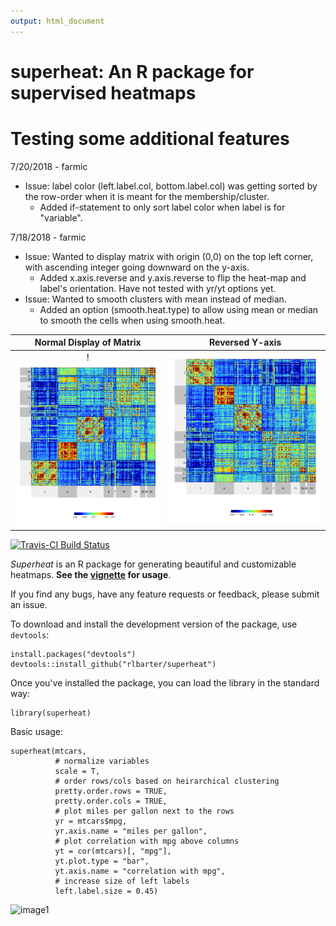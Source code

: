```yaml
---
output: html_document
---
```


# superheat: An R package for supervised heatmaps
# Testing some additional features 
7/20/2018 - farmic
* Issue: label color (left.label.col, bottom.label.col) was getting sorted by the row-order when it is meant for the membership/cluster. 
  * Added if-statement to only sort label color  when label is for "variable". 

7/18/2018 - farmic
* Issue: Wanted to display matrix with origin (0,0) on the top left corner, with ascending integer going downward on the y-axis. 
  * Added x.axis.reverse and y.axis.reverse to flip the heat-map and label's orientation. Have not tested with yr/yt options yet. 
* Issue: Wanted to smooth clusters with mean instead of median.
  * Added an option (smooth.heat.type) to allow using mean or median to smooth the cells when using smooth.heat. 

Normal Display of Matrix   |  Reversed Y-axis
:-------------------------:|:-------------------------:
!![mat](tools/Matrix.png) |  ![remat](tools/ReverseY_Matrix.png)


[![Travis-CI Build Status](https://travis-ci.org/rlbarter/superheat.svg?branch=master)](https://travis-ci.org/rlbarter/superheat)

*Superheat* is an R package for generating beautiful and customizable heatmaps. **See the [vignette](https://rlbarter.github.io/superheat/) for usage**.

If you find any bugs, have any feature requests or feedback, please submit an issue.


To download and install the development version of the package, use `devtools`:

```{r, eval = FALSE}
install.packages("devtools")
devtools::install_github("rlbarter/superheat")
```

Once you've installed the package, you can load the library in the standard way:

```{r}
library(superheat)
```



Basic usage:

```{r, fig.height = 9.5, fig.width = 8, fig.align = "center"}
superheat(mtcars,
          # normalize variables
          scale = T,
          # order rows/cols based on heirarchical clustering
          pretty.order.rows = TRUE,
          pretty.order.cols = TRUE,
          # plot miles per gallon next to the rows
          yr = mtcars$mpg,
          yr.axis.name = "miles per gallon",
          # plot correlation with mpg above columns
          yt = cor(mtcars)[, "mpg"],
          yt.plot.type = "bar",
          yt.axis.name = "correlation with mpg",
          # increase size of left labels
          left.label.size = 0.45)
```

![image1](tools/mtcars.png)
